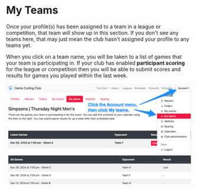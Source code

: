 # My Teams

Once your profile(s) has been assigned to a team in a league or competition, that team will show up in this section. If you don't see any teams here, that may just mean the club hasn't assigned your profile to any teams yet.

When you click on a team name, you will be taken to a list of games that your team is participating in. If your club has enabled **participant scoring** for the league or competition then you will be able to submit scores and results for games you played within the last week.

![Team Games](/assets/images/my-teams-64299ecd321df96dffb2c9fb5e4344a4.png)
